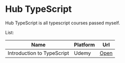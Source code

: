 # Hub TypeScript

Hub TypeScript is all typescript courses passed myself.

List:

| Name | Platform | Url |
| ------ | ------ | ------ |
| Introduction to TypeScript | Udemy | [Open](https://www.udemy.com/share/101tQE3@QqmyPcs3u9vVOuRhVKbfM8venvNlznUk7rWR8BgrWeWORYhYSz6pTxpfPHWQBS2u/)